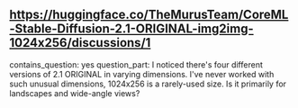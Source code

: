 ## https://huggingface.co/TheMurusTeam/CoreML-Stable-Diffusion-2.1-ORIGINAL-img2img-1024x256/discussions/1

contains_question: yes
question_part: I noticed there's four different versions of 2.1 ORIGINAL in varying dimensions. I've never worked with such unusual dimensions, 1024x256 is a rarely-used size. Is it primarily for landscapes and wide-angle views?  